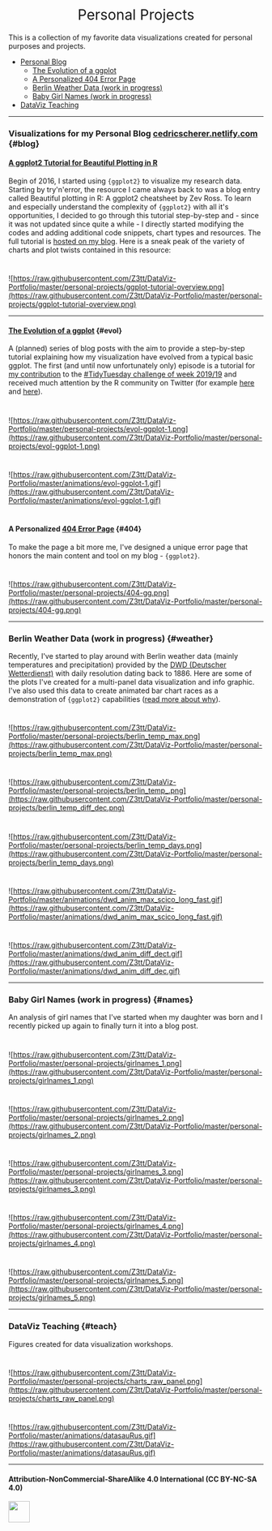 <h1 style="font-weight:normal" align="center">
  &nbsp;Personal Projects&nbsp;
</h1>

This is a collection of my favorite data visualizations created for personal purposes and projects.

* [Personal Blog](#blog)
  - [The Evolution of a ggplot](#evol)
  - [A Personalized 404 Error Page](#404)
  - [Berlin Weather Data (work in progress)](#weather)
  - [Baby Girl Names (work in progress)](#names)
* [DataViz Teaching](#teach)

***

### Visualizations for my Personal Blog [cedricscherer.netlify.com](www.cedricscherer.netlify.com) {#blog}

#### [A ggplot2 Tutorial for Beautiful Plotting in R](https://cedricscherer.netlify.com/2019/08/05/a-ggplot2-tutorial-for-beautiful-plotting-in-r/)
Begin of 2016, I started using `{ggplot2}` to visualize my research data. Starting by try'n'error, the resource I came always back to was a blog entry called Beautiful plotting in R: A ggplot2 cheatsheet by Zev Ross. To learn and especially understand the complexity of `{ggplot2}` with all it's opportunities, I decided to go through this tutorial step-by-step and - since it was not updated since quite a while - I directly started modifying the codes and adding additional code snippets, chart types and resources. The full tutorial is [hosted on my blog](www.cedricscherer.netlify.com). Here is a sneak peak of the variety of charts and plot twists contained in this resource:

#

![https://raw.githubusercontent.com/Z3tt/DataViz-Portfolio/master/personal-projects/ggplot-tutorial-overview.png](https://raw.githubusercontent.com/Z3tt/DataViz-Portfolio/master/personal-projects/ggplot-tutorial-overview.png)

***

#### [The Evolution of a ggplot](https://cedricscherer.netlify.com/2019/05/17/the-evolution-of-a-ggplot-ep.-1/) {#evol}
A (planned) series of blog posts with the aim to provide a step-by-step tutorial explaining how my visualization have evolved from a typical basic ggplot.
The first (and until now unfortunately only) episode is a tutorial for [my contribution](https://github.com/Z3tt/TidyTuesday/tree/master/plots/2019_19) to the [#TidyTuesday challenge of week 2019/19](https://github.com/rfordatascience/tidytuesday/tree/master/data/2019/2019-05-07) and received much attention by the R community on Twitter (for example [here](https://twitter.com/CedScherer/status/1129453356756492293) and [here](https://twitter.com/robinson_es/status/1158792970042269696)).

#

![https://raw.githubusercontent.com/Z3tt/DataViz-Portfolio/master/personal-projects/evol-ggplot-1.png](https://raw.githubusercontent.com/Z3tt/DataViz-Portfolio/master/personal-projects/evol-ggplot-1.png)

#

![https://raw.githubusercontent.com/Z3tt/DataViz-Portfolio/master/animations/evol-ggplot-1.gif](https://raw.githubusercontent.com/Z3tt/DataViz-Portfolio/master/animations/evol-ggplot-1.gif)

#

#### A Personalized [404 Error Page](https://cedricscherer.netlify.com/this/should/not/work) {#404}
To make the page a bit more me, I've designed a unique error page that honors the main content and tool on my blog - `{ggplot2}`.

#

![https://raw.githubusercontent.com/Z3tt/DataViz-Portfolio/master/personal-projects/404-gg.png](https://raw.githubusercontent.com/Z3tt/DataViz-Portfolio/master/personal-projects/404-gg.png)

***

### Berlin Weather Data (work in progress) {#weather}
Recently, I've started to play around with Berlin weather data (mainly temperatures and precipitation) provided by the [DWD (Deutscher Wetterdienst)](https://www.dwd.de/DE/leistungen/klimadatendeutschland/klarchivtagmonat.html) with daily resolution dating back to 1886. Here are some of the plots I've created for a multi-panel data visualization and info graphic. I've also used this data to create animated bar chart races as a demonstration of `{ggplot2}` capabilities ([read more about why](https://cedricscherer.netlify.com/2019/09/17/bar-chart-race-temperatures-berlin/)).

#

![https://raw.githubusercontent.com/Z3tt/DataViz-Portfolio/master/personal-projects/berlin_temp_max.png](https://raw.githubusercontent.com/Z3tt/DataViz-Portfolio/master/personal-projects/berlin_temp_max.png)

#

![https://raw.githubusercontent.com/Z3tt/DataViz-Portfolio/master/personal-projects/berlin_temp_.png](https://raw.githubusercontent.com/Z3tt/DataViz-Portfolio/master/personal-projects/berlin_temp_diff_dec.png)

#

![https://raw.githubusercontent.com/Z3tt/DataViz-Portfolio/master/personal-projects/berlin_temp_days.png](https://raw.githubusercontent.com/Z3tt/DataViz-Portfolio/master/personal-projects/berlin_temp_days.png)

#

![https://raw.githubusercontent.com/Z3tt/DataViz-Portfolio/master/animations/dwd_anim_max_scico_long_fast.gif](https://raw.githubusercontent.com/Z3tt/DataViz-Portfolio/master/animations/dwd_anim_max_scico_long_fast.gif)

#

![https://raw.githubusercontent.com/Z3tt/DataViz-Portfolio/master/animations/dwd_anim_diff_dect.gif](https://raw.githubusercontent.com/Z3tt/DataViz-Portfolio/master/animations/dwd_anim_diff_dec.gif)

***

### Baby Girl Names (work in progress) {#names}
An analysis of girl names that I've started when my daughter was born and I recently picked up again to finally turn it into a blog post.

#

![https://raw.githubusercontent.com/Z3tt/DataViz-Portfolio/master/personal-projects/girlnames_1.png](https://raw.githubusercontent.com/Z3tt/DataViz-Portfolio/master/personal-projects/girlnames_1.png)

#

![https://raw.githubusercontent.com/Z3tt/DataViz-Portfolio/master/personal-projects/girlnames_2.png](https://raw.githubusercontent.com/Z3tt/DataViz-Portfolio/master/personal-projects/girlnames_2.png)

#

![https://raw.githubusercontent.com/Z3tt/DataViz-Portfolio/master/personal-projects/girlnames_3.png](https://raw.githubusercontent.com/Z3tt/DataViz-Portfolio/master/personal-projects/girlnames_3.png)

#

![https://raw.githubusercontent.com/Z3tt/DataViz-Portfolio/master/personal-projects/girlnames_4.png](https://raw.githubusercontent.com/Z3tt/DataViz-Portfolio/master/personal-projects/girlnames_4.png)

#

![https://raw.githubusercontent.com/Z3tt/DataViz-Portfolio/master/personal-projects/girlnames_5.png](https://raw.githubusercontent.com/Z3tt/DataViz-Portfolio/master/personal-projects/girlnames_5.png)

***

### DataViz Teaching {#teach}
Figures created for data visualization workshops.

#

![https://raw.githubusercontent.com/Z3tt/DataViz-Portfolio/master/personal-projects/charts_raw_panel.png](https://raw.githubusercontent.com/Z3tt/DataViz-Portfolio/master/personal-projects/charts_raw_panel.png)

#

![https://raw.githubusercontent.com/Z3tt/DataViz-Portfolio/master/animations/datasauRus.gif](https://raw.githubusercontent.com/Z3tt/DataViz-Portfolio/master/animations/datasauRus.gif)

***

#### Attribution-NonCommercial-ShareAlike 4.0 International (CC BY-NC-SA 4.0)
<div style="width:300px; height:200px">
<img src=https://camo.githubusercontent.com/00f7814990f36f84c5ea74cba887385d8a2f36be/68747470733a2f2f646f63732e636c6f7564706f7373652e636f6d2f696d616765732f63632d62792d6e632d73612e706e67 alt="" height="42">
</div>
